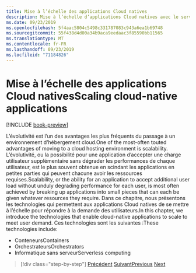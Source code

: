 ```yaml
---
title: Mise à l’échelle des applications Cloud natives
description: Mise à l’échelle d’applications Cloud natives avec le service Azure Kubernetes et Azure Functions pour répondre à la demande des utilisateurs de manière rentable.
ms.date: 09/23/2019
ms.openlocfilehash: 5f4aac5804c5498c331787083c943a6ea1b69748
ms.sourcegitcommit: 55f438d4d00a34b9aca9eedaac3f85590bb11565
ms.translationtype: MT
ms.contentlocale: fr-FR
ms.lasthandoff: 09/23/2019
ms.locfileid: "71184826"
---
```

# <a name="scaling-cloud-native-applications"></a><span data-ttu-id="caf8f-103">Mise à l’échelle des applications Cloud natives</span><span class="sxs-lookup"><span data-stu-id="caf8f-103">Scaling cloud-native applications</span></span>

[!INCLUDE [book-preview](../../../includes/book-preview.md)]

<span data-ttu-id="caf8f-104">L’évolutivité est l’un des avantages les plus fréquents du passage à un environnement d’hébergement cloud.</span><span class="sxs-lookup"><span data-stu-id="caf8f-104">One of the most-often touted advantages of moving to a cloud hosting environment is scalability.</span></span> <span data-ttu-id="caf8f-105">L’évolutivité, ou la possibilité pour une application d’accepter une charge utilisateur supplémentaire sans dégrader les performances de chaque utilisateur, est le plus souvent obtenue en scindant les applications en petites parties qui peuvent chacune avoir les ressources requises.</span><span class="sxs-lookup"><span data-stu-id="caf8f-105">Scalability, or the ability for an application to accept additional user load without unduly degrading performance for each user, is most often achieved by breaking up applications into small pieces that can each be given whatever resources they require.</span></span> <span data-ttu-id="caf8f-106">Dans ce chapitre, nous présentons les technologies qui permettent aux applications Cloud natives de se mettre à l’échelle pour répondre à la demande des utilisateurs.</span><span class="sxs-lookup"><span data-stu-id="caf8f-106">In this chapter, we introduce the technologies that enable cloud-native applications to scale to meet user demand.</span></span> <span data-ttu-id="caf8f-107">Ces technologies sont les suivantes :</span><span class="sxs-lookup"><span data-stu-id="caf8f-107">These technologies include:</span></span>

- <span data-ttu-id="caf8f-108">Conteneurs</span><span class="sxs-lookup"><span data-stu-id="caf8f-108">Containers</span></span>
- <span data-ttu-id="caf8f-109">Orchestrateurs</span><span class="sxs-lookup"><span data-stu-id="caf8f-109">Orchestrators</span></span>
- <span data-ttu-id="caf8f-110">Informatique sans serveur</span><span class="sxs-lookup"><span data-stu-id="caf8f-110">Serverless computing</span></span>

>[!div class="step-by-step"]
><span data-ttu-id="caf8f-111">[Précédent](centralized-configuration.md)
>[Suivant](leverage-containers-orchestrators.md)</span><span class="sxs-lookup"><span data-stu-id="caf8f-111">[Previous](centralized-configuration.md)
[Next](leverage-containers-orchestrators.md)</span></span>
